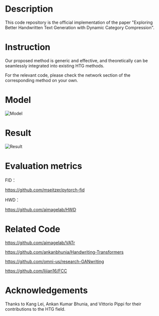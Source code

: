 # Description
This code repository is the official implementation of the paper "Exploring Better Handwritten Text Generation with Dynamic Category Compression".

# Instruction
Our proposed method is generic and effective, and theoretically can be seamlessly integrated into existing HTG methods.

For the relevant code, please check the network section of the corresponding method on your own.

# Model

![Model](https://github.com/Fyzjym/DCC_for_HTG/blob/master/fig/model_arch.png)


# Result

![Result](https://github.com/Fyzjym/DCC_for_HTG/blob/master/fig/long_show_lines.png)



# Evaluation metrics
FID：

https://github.com/mseitzer/pytorch-fid

HWD：

https://github.com/aimagelab/HWD

# Related Code
https://github.com/aimagelab/VATr

https://github.com/ankanbhunia/Handwriting-Transformers

https://github.com/omni-us/research-GANwriting

https://github.com/lijian16/FCC

# Acknowledgements
Thanks to Kang Lei, Ankan Kumar Bhunia, and Vittorio Pippi for their contributions to the HTG field.


